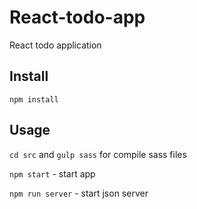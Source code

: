 # React-todo-app
React todo application

Install
---

`npm install`



Usage
---
`cd src` and `gulp sass` for compile sass files

`npm start` - start app

`npm run server` - start json server
